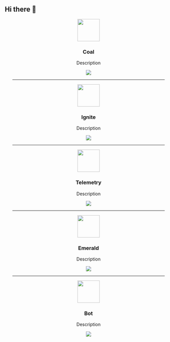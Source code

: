 ## Hi there 👋

<div class="container">
  <ul>
    <div align="center">
      <img width="70" height="70" src="https://i.imgur.com/b0GTJ7i.png" /> 
      <h3>Coal</h3>
      <p align="center">Description</p>
      <a href="https://github.com/Nisru-Projects/NisruCoal"><img src="https://img.shields.io/badge/Nisru-Coal-black"/></a>
    </div>
    <hr />
    <div align="center">
      <img width="70" height="70" src="https://i.imgur.com/uL47LMc.png" /> 
      <h3>Ignite</h3>
      <p align="center">Description</p>
      <a href="https://github.com/Nisru-Projects/NisruIgnite"><img src="https://img.shields.io/badge/Nisru-Ignite-red"/></a>
    </div>
    <hr />
    <div align="center">
      <img width="70" height="70" src="https://i.imgur.com/zCH2bsd.png" /> 
      <h3>Telemetry</h3>
      <p align="center">Description</p>
      <a href="https://github.com/Nisru-Projects/NisruTelemetry"><img src="https://img.shields.io/badge/Nisru-Telemetry-yellow"/></a>
    </div>
    <hr />
    <div align="center">
      <img width="70" height="70" src="https://i.imgur.com/9vhemcd.png" /> 
      <h3>Emerald</h3>
      <p align="center">Description</p>
      <a href="https://github.com/Nisru-Projects/NisruEmerald"><img src="https://img.shields.io/badge/Nisru-Emerald-green"/></a>
    </div>
    <hr />
    <div align="center">
      <img width="70" height="70" src="https://i.imgur.com/Mu2LaaH.png" /> 
      <h3>Bot</h3>
      <p align="center">Description</p>
      <a href="https://github.com/Nisru-Projects/NisruBot"><img src="https://img.shields.io/badge/Nisru-Bot-purple"/></a>
    </div>
  </ul>
</div>
